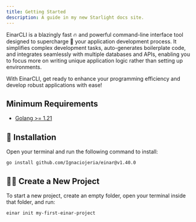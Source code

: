 ```yaml
---
title: Getting Started
description: A guide in my new Starlight docs site.
---
```


EinarCLI is a blazingly fast 🔥 and powerful command-line interface tool designed to supercharge 🚀 your application development process. It simplifies complex development tasks, auto-generates boilerplate code, and integrates seamlessly with multiple databases and APIs, enabling you to focus more on writing unique application logic rather than setting up environments.

With EinarCLI, get ready to enhance your programming efficiency and develop robust applications with ease!

## Minimum Requirements
- <a href="https://go.dev/doc/install" target="_blank">Golang >= 1.21</a>

## 🔧 Installation
Open your terminal and run the following command to install:

    go install github.com/Ignaciojeria/einar@v1.40.0

## 👨‍💻 Create a New Project
To start a new project, create an empty folder, open your terminal inside that folder, and run:

    einar init my-first-einar-project
